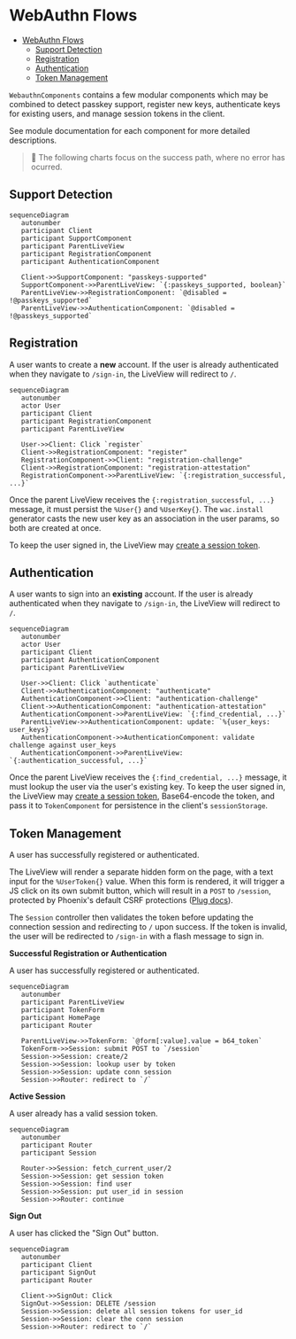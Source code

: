 # WebAuthn Flows

- [WebAuthn Flows](#webauthn-flows)
  - [Support Detection](#support-detection)
  - [Registration](#registration)
  - [Authentication](#authentication)
  - [Token Management](#token-management)


`WebauthnComponents` contains a few modular components which may be combined to detect passkey support, register new keys, authenticate keys for existing users, and manage session tokens in the client.

See module documentation for each component for more detailed descriptions.

> 🧯 The following charts focus on the success path, where no error has ocurred.

## Support Detection

```mermaid
sequenceDiagram
   autonumber
   participant Client
   participant SupportComponent
   participant ParentLiveView
   participant RegistrationComponent
   participant AuthenticationComponent

   Client->>SupportComponent: "passkeys-supported"
   SupportComponent->>ParentLiveView: `{:passkeys_supported, boolean}`
   ParentLiveView->>RegistrationComponent: `@disabled = !@passkeys_supported`
   ParentLiveView->>AuthenticationComponent: `@disabled = !@passkeys_supported`
```

## Registration

A user wants to create a **new** account. If the user is already authenticated when they navigate to `/sign-in`, the LiveView will redirect to `/`.

```mermaid
sequenceDiagram
   autonumber
   actor User
   participant Client
   participant RegistrationComponent
   participant ParentLiveView

   User->>Client: Click `register`
   Client->>RegistrationComponent: "register"
   RegistrationComponent->>Client: "registration-challenge"
   Client->>RegistrationComponent: "registration-attestation"
   RegistrationComponent->>ParentLiveView: `{:registration_successful, ...}`
```

Once the parent LiveView receives the `{:registration_successful, ...}` message, it must persist the `%User{}` and `%UserKey{}`. The `wac.install` generator casts the new user key as an association in the user params, so both are created at once.

To keep the user signed in, the LiveView may [create a session token](#token-management).

## Authentication

A user wants to sign into an **existing** account. If the user is already authenticated when they navigate to `/sign-in`, the LiveView will redirect to `/`.

```mermaid
sequenceDiagram
   autonumber
   actor User
   participant Client
   participant AuthenticationComponent
   participant ParentLiveView

   User->>Client: Click `authenticate`
   Client->>AuthenticationComponent: "authenticate"
   AuthenticationComponent->>Client: "authentication-challenge"
   Client->>AuthenticationComponent: "authentication-attestation"
   AuthenticationComponent->>ParentLiveView: `{:find_credential, ...}`
   ParentLiveView->>AuthenticationComponent: update: `%{user_keys: user_keys}`
   AuthenticationComponent->>AuthenticationComponent: validate challenge against user_keys
   AuthenticationComponent->>ParentLiveView: `{:authentication_successful, ...}`
```

Once the parent LiveView receives the `{:find_credential, ...}` message, it must lookup the user via the user's existing key. To keep the user signed in, the LiveView may [create a session token](#token-management), Base64-encode the token, and pass it to `TokenComponent` for persistence in the client's `sessionStorage`.

## Token Management

A user has successfully registered or authenticated.

The LiveView will render a separate hidden form on the page, with a text input for the `%UserToken{}` value. When this form is rendered, it will trigger a JS click on its own submit button, which will result in a `POST` to `/session`, protected by Phoenix's default CSRF protections ([Plug docs](https://hexdocs.pm/plug/Plug.CSRFProtection.html)).

The `Session` controller then validates the token before updating the connection session and redirecting to `/` upon success. If the token is invalid, the user will be redirected to `/sign-in` with a flash message to sign in.

**Successful Registration or Authentication**

A user has successfully registered or authenticated.

```mermaid
sequenceDiagram
   autonumber
   participant ParentLiveView
   participant TokenForm
   participant HomePage
   participant Router

   ParentLiveView->>TokenForm: `@form[:value].value = b64_token`
   TokenForm->>Session: submit POST to `/session`
   Session->>Session: create/2
   Session->>Session: lookup user by token
   Session->>Session: update conn session
   Session->>Router: redirect to `/`
```

**Active Session**

A user already has a valid session token.

```mermaid
sequenceDiagram
   autonumber
   participant Router
   participant Session

   Router->>Session: fetch_current_user/2
   Session->>Session: get session token
   Session->>Session: find user
   Session->>Session: put user_id in session
   Session->>Router: continue
```

**Sign Out**

A user has clicked the "Sign Out" button.

```mermaid
sequenceDiagram
   autonumber
   participant Client
   participant SignOut
   participant Router

   Client->>SignOut: Click
   SignOut->>Session: DELETE /session
   Session->>Session: delete all session tokens for user_id
   Session->>Session: clear the conn session
   Session->>Router: redirect to `/`
```
